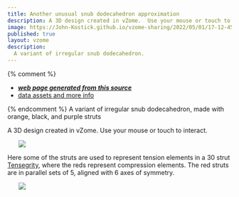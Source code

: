 ```yaml
---
title: Another unusual snub dodecahedron approximation
description: A 3D design created in vZome.  Use your mouse or touch to interact.
image: https://John-Kostick.github.io/vzome-sharing/2022/05/01/17-12-45-Orange-black-purple-snub-dodecahedron/Orange-black-purple-snub-dodecahedron.png
published: true
layout: vzome
description:
  A variant of irregular snub dodecahedron.  
---
```


{% comment %}
 - [***web page generated from this source***](<https://John-Kostick.github.io/vzome-sharing/2022/05/01/Orange-black-purple-snub-dodecahedron-17-12-45.html>)
 - [data assets and more info](<https://github.com/John-Kostick/vzome-sharing/tree/main/2022/05/01/17-12-45-Orange-black-purple-snub-dodecahedron/>)
 
{% endcomment %}
 A variant of irregular snub dodecahedron, made with orange, black, and purple struts

A 3D design created in vZome.  Use your mouse or touch to interact.

<vzome-viewer style="width: 87%; height: 60vh; margin: 5%"
       src="https://John-Kostick.github.io/vzome-sharing/2022/05/01/17-12-45-Orange-black-purple-snub-dodecahedron/Orange-black-purple-snub-dodecahedron.vZome" >
  <img src="https://John-Kostick.github.io/vzome-sharing/2022/05/01/17-12-45-Orange-black-purple-snub-dodecahedron/Orange-black-purple-snub-dodecahedron.png" />
</vzome-viewer>

Here some of the struts are used to represent tension elements in a 30 strut [Tensegrity](https://en.wikipedia.org/wiki/Tensegrity), where the reds represent compression elements.  The red struts are in parallel sets of 5, aligned with 6 axes of symmetry.  

<vzome-viewer style="width: 87%; height: 60vh; margin: 5%"
      src="https://John-Kostick.github.io/vzome-sharing/2022/05/01/17-19-37-30-strut-spectrum/30-strut-spectrum.vZome" >
 <img src="https://John-Kostick.github.io/vzome-sharing/2022/05/01/17-19-37-30-strut-spectrum/30-strut-spectrum.png" />
</vzome-viewer>
